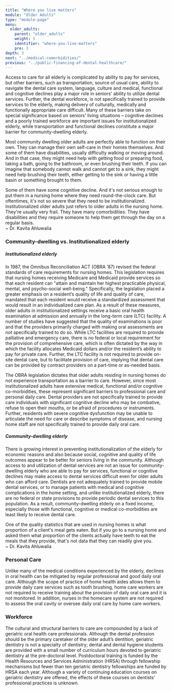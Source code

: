 ```yaml
---
title: "Where you live matters"
module: "Older Adults"
type: "module-page"
menu:
  older_adults:
    parent: "older_adults"
    weight: 5
    identifier: "where-you-live-matters"
    pre: 3
depth: 3
next: "../medical-comorbidities/"
previous: "../public-financing-of-dental-healthcare/"
---
```

<div class="pageblock"><p>Access to care for all elderly is complicated by ability to pay for services, but other barriers, such as transportation, source of usual care, ability to navigate the dental care system, language, culture and medical, functional and cognitive declines play a major role in seniors' ability to utilize dental services. Further, the dental workforce, is not specifically trained to provide services to the elderly, making delivery of culturally, medically and functionally appropriate care difficult. Many of these barriers take on special significance based on seniors' living situations – cognitive declines and a poorly trained workforce are important issues for institutionalized elderly, while transportation and functional declines constitute a major barrier for community-dwelling elderly.</p>
</div><div class="pageblock large-pullquote">
<div class="pullquote"><p>Most community dwelling older adults are perfectly able to function on their own. They can manage their own self-care in their homes themselves. And some of them have disabilities, usually difficulty walking or moving around. And in that case, they might need help with getting food or preparing food, taking a bath, going to the bathroom, or even brushing their teeth. If you can imagine that somebody cannot walk and cannot get to a sink, they might need help brushing their teeth, either getting to the sink or having a little basin or something brought to them. <p>

<p>Some of them have some cognitive decline. And it's not serious enough to put them in a nursing home where they need round-the-clock care. But oftentimes, it's not so severe that they need to be institutionalized. Institutionalized older adults just refers to older adults in the nursing home. They're usually very frail. They have many comorbidities. They have disabilities and they require someone to help them get through the day on a regular basis.<br />
~ Dr. Kavita Ahluwalia</p></div>
</div><div class="pageblock"><h3>Community-dwelling vs. Institutionalized elderly</h3>
<h5> Institutionalized elderly</h5>
<p>In 1987, the Omnibus Reconciliation ACT (OBRA ’87) revised the federal standards of care requirements for nursing homes. This legislation requires that nursing homes receiving Medicare and Medicaid provide services so that each resident can "attain and maintain her highest practicable physical, mental, and psycho-social well-being." Specifically, the legislation placed a greater emphasis on a resident’s quality of life and quality of care, mandated that each resident would receive a standardized assessment that would result in an individualized care plan. As a result of these measures, older adults in institutionalized settings receive a basic oral health examination at admission and annually in the long-term care (LTC) facility. A number of studies have suggested that the quality of examinations is poor and that the providers primarily charged with making oral assessments are not specifically trained to do so. While LTC facilities are required to provide palliative and emergency care, there is no federal or local requirement for the provision of comprehensive care, which is often dictated by the way in which the facility allocates Medicaid dollars and/or the resident’s ability to pay for private care. Further, the LTC facility is not required to provide on-site dental care, but to facilitate provision of care, implying that dental care can be provided by contract providers on a part-time or as-needed basis.</p>
<p>The OBRA legislation dictates that older adults residing in nursing homes do not experience transportation as a barrier to care. However, since most institutionalized adults have extensive medical, functional and/or cognitive co-morbidities, these represent significant barriers to professional care and personal daily care. Dental providers are not specifically trained to provide care individuals with significant cognitive decline who may be combative, refuse to open their mouths, or be afraid of procedures or instruments. Further, residents with severe cognitive dysfunction may be unable to articulate the need for care or describe symptoms of disease, and nursing home staff are not specifically trained to provide daily oral care.</p>
<h5>Community-dwelling elderly</h5>
<p>There is growing interest in preventing institutionalization of the elderly for economic reasons and also because social, cognitive and quality of life outcomes appear to be better for seniors living in the community. Although access to and utilization of dental services are not an issue for community-dwelling elderly who are able to pay for services, functional or cognitive declines may make access to dental services difficult even for older adults who can afford care. Dentists are not adequately trained to provide mobile dental services, or to manage patients with medical and cognitive complications in the home setting, and unlike institutionalized elderly, there are no federal or state provisions to provide periodic dental services to this population. As a result, community-dwelling elderly on a fixed income, especially those with functional, cognitive or medical co-morbidities are least likely to receive dental care.  </p>
</div><div class="pageblock large-pullquote">
<div class="pullquote"><p>One of the quality statistics that are used in nursing homes is what proportion of a client's meal gets eaten. But if you go to a nursing home and asked them what proportion of the clients actually have teeth to eat the meals that they provide, that's not data that they can readily give you.<br />
~ Dr. Kavita Ahluwalia</p></div>
</div><div class="pageblock"><h3>Personal Care</h3>
<p>Unlike many of the medical conditions experienced by the elderly, declines in oral health can be mitigated by regular professional and good daily oral care. Although the scope of practice of home health aides allows them to provide daily care services such as tooth brushing, home care workers are not required to receive training about the provision of daily oral care and it is not monitored. In addition, nurses in the homecare system are not required to assess the oral cavity or oversee daily oral care by home care workers.</p>
<h3>Workforce</h3>
<p>The cultural and structural barriers to care are compounded by a lack of geriatric oral health care professionals. Although the dental profession should be the primary caretaker of the older adult’s dentition, geriatric dentistry is not a specialty of dentistry; dental and dental hygiene students are provided with a small number of curriculum hours devoted to geriatric dentistry at the pre-doctoral level. Postdoctoral training is funded by the Health Resources and Services Administration (HRSA) through fellowship mechanisms but fewer than ten geriatric dentistry fellowships are funded by HRSA each year. Although a variety of continuing education courses on geriatric dentistry are offered, the effects of these courses on dentists’ professional practices is unknown.    </p>
</div>